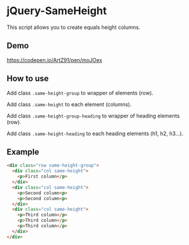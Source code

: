 # jQuery-SameHeight

This script allows you to create equals height columns.

## Demo

https://codepen.io/ArtZ91/pen/moJOex

## How to use

Add class `.same-height-group` to wrapper of elements (row).

Add class `.same-height` to each element (columns).

Add class `.same-height-group-heading` to wrapper of heading elements (row).

Add class `.same-height-heading` to each heading elements (h1, h2, h3...).

## Example

```html
<div class="row same-height-group">
  <div class="col same-height">
    <p>First column</p>
  </div>
  <div class="col same-height">
    <p>Second column<p>
    <p>Second column<p>
  </div>
  <div class="col same-height">
    <p>Third column</p>
    <p>Third column</p>
    <p>Third column</p>
  </div>
</div>
```
